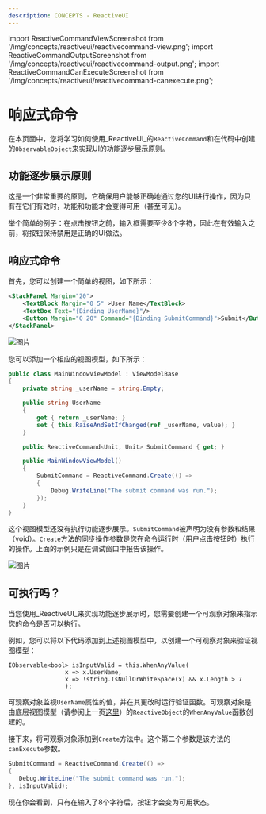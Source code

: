 ```yaml
---
description: CONCEPTS - ReactiveUI
---
```


import ReactiveCommandViewScreenshot from '/img/concepts/reactiveui/reactivecommand-view.png';
import ReactiveCommandOutputScreenshot from '/img/concepts/reactiveui/reactivecommand-output.png';
import ReactiveCommandCanExecuteScreenshot from '/img/concepts/reactiveui/reactivecommand-canexecute.png';

# 响应式命令

在本页面中，您将学习如何使用_ReactiveUI_的`ReactiveCommand`和在代码中创建的`ObservableObject`来实现UI的功能逐步展示原则。

## 功能逐步展示原则

这是一个非常重要的原则，它确保用户能够正确地通过您的UI进行操作，因为只有在它们有效时，功能和功能才会变得可用（甚至可见）。

举个简单的例子：在点击按钮之前，输入框需要至少8个字符，因此在有效输入之前，将按钮保持禁用是正确的UI做法。

## 响应式命令

首先，您可以创建一个简单的视图，如下所示：

```xml
<StackPanel Margin="20">
    <TextBlock Margin="0 5" >User Name</TextBlock>
    <TextBox Text="{Binding UserName}"/>
    <Button Margin="0 20" Command="{Binding SubmitCommand}">Submit</Button>
</StackPanel>
```

<img src={ReactiveCommandViewScreenshot} alt="图片"/>

您可以添加一个相应的视图模型，如下所示：

```csharp
public class MainWindowViewModel : ViewModelBase
{
    private string _userName = string.Empty;

    public string UserName
    {
        get { return _userName; }
        set { this.RaiseAndSetIfChanged(ref _userName, value); }
    }

    public ReactiveCommand<Unit, Unit> SubmitCommand { get; }

    public MainWindowViewModel()
    {
        SubmitCommand = ReactiveCommand.Create(() => 
        {
            Debug.WriteLine("The submit command was run.");
        }); 
    }
}
```

这个视图模型还没有执行功能逐步展示。`SubmitCommand`被声明为没有参数和结果（void）。`Create`方法的同步操作参数是您在命令运行时（用户点击按钮时）执行的操作。上面的示例只是在调试窗口中报告该操作。

<img src={ReactiveCommandOutputScreenshot} alt="图片"/>

## 可执行吗？

当您使用_ReactiveUI_来实现功能逐步展示时，您需要创建一个可观察对象来指示您的命令是否可以执行。

例如，您可以将以下代码添加到上述视图模型中，以创建一个可观察对象来验证视图模型：

```
IObservable<bool> isInputValid = this.WhenAnyValue(
                x => x.UserName,
                x => !string.IsNullOrWhiteSpace(x) && x.Length > 7
                );
```

可观察对象监视`UserName`属性的值，并在其更改时运行验证函数。可观察对象是由底层视图模型（请参阅上一页[这里](reactive-view-model.md)）的`ReactiveObject`的`WhenAnyValue`函数创建的。

接下来，将可观察对象添加到`Create`方法中。这个第二个参数是该方法的`canExecute`参数。

```csharp
SubmitCommand = ReactiveCommand.Create(() => 
{
   Debug.WriteLine("The submit command was run.");
}, isInputValid); 
```

现在你会看到，只有在输入了8个字符后，按钮才会变为可用状态。

<img src={ReactiveCommandCanExecuteScreenshot} alt=""/>